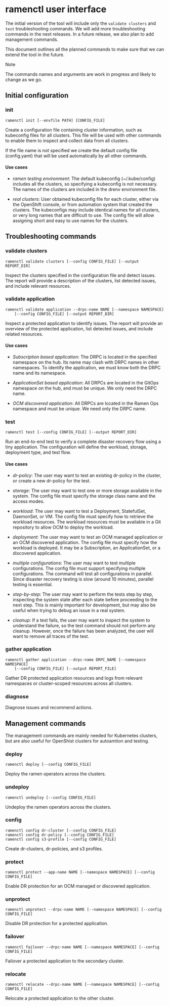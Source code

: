 <!--
SPDX-FileCopyrightText: The RamenDR authors
SPDX-License-Identifier: Apache-2.0
-->

# ramenctl user interface

The initial version of the tool will include only the `validate clusters` and
`test` troubleshooting commands. We will add more troubleshooting commands in
the next releases. In a future release, we also plan to add management commands.

This document outlines all the planned commands to make sure that we can extend
the tool in the future.

> [!NOTE]
> The commands names and arguments are work in progress and likely to change as
> we go.

## Initial configuration

### init

```console
ramenctl init [--envfile PATH] [CONFIG_FILE]
```

Create a configuration file containing cluster information, such as kubeconfig
files for all clusters. This file will be used with other commands to enable
them to inspect and collect data from all clusters.

If the file name is not specified we create the default config file
(config.yaml) that will be used automatically by all other commands.

#### Use cases

- *ramen testing environment*: The default kubeconfig (~/.kube/config) includes
  all the clusters, so specifying a kubeconfig is not necessary. The names of
  the clusters are included in the drenv environment file.

- *real clusters*: User obtained kubeconfig file for each cluster, either via
  the OpenShift console, or from automation system that created the clusters.
  The kubeconfigs may include identical names for all clusters, or very long
  names that are difficult to use. The config file will allow assigning short
  and easy to use names for the clusters.

## Troubleshooting commands

### validate clusters

```console
ramenctl validate clusters [--config CONFIG_FILE] [--output REPORT_DIR]
```

Inspect the clusters specified in the configuration file and detect issues. The
report will provide a description of the clusters, list detected issues, and
include relevant resources.

### validate application

```console
ramenctl validate application --drpc-name NAME [--namespace NAMESPACE]
    [--config CONFIG_FILE] [--output REPORT_DIR]
```

Inspect a protected application to identify issues. The report will provide an
overview of the protected application, list detected issues, and include related
resources.

#### Use cases

- *Subscription based application*: The DRPC is located in the specified
  namespace on the hub. Its name may clash with DRPC names in other namespaces.
  To identify the application, we must know both the DRPC name and its
  namespace.

- *ApplicationSet based application*: All DRPCs are located in the GitOps
  namespace on the hub, and must be unique. We only need the DRPC name.

- *OCM discovered application*: All DRPCs are located in the Ramen Ops
  namespace and must be unique. We need only the DRPC name.

### test

```console
ramenctl test [--config CONFIG_FILE] [--output REPORT_DIR]
```

Run an end-to-end test to verify a complete disaster recovery flow using a tiny
application. The configuration will define the workload, storage, deployment
type, and test flow.

#### Use cases

- *dr-policy*: The user may want to test an existing dr-policy in the cluster,
  or create a new dr-policy for the test.

- *storage*: The user may want to test one or more storage available in the
  system. The config file must specify the storage class name and the access
  modes.

- *workload*: The user may want to test a Deployment, StatefulSet, DaemonSet, or
  VM. The config file must specify how to retrieve the workload resources. The
  workload resources must be available in a Git repository to allow OCM to
  deploy the workload.

- *deployment*: The user may want to test an OCM managed application or an OCM
  discovered application. The config file must specify how the workload is
  deployed. It may be a Subscription, an ApplicationSet, or a discovered
  application.

- *multiple configurations*: The user may want to test multiple configurations.
  The config file must support specifying multiple configurations. The command
  will test all configurations in parallel. Since disaster recovery testing is
  slow (around 10 minutes), parallel testing is essential.

- *step-by-step*: The user may want to perform the tests step by step,
  inspecting the system state after each state before proceeding to the next
  step. This is mainly important for development, but may also be useful when
  trying to debug an issue in a real system.

- *cleanup*: If a test fails, the user may want to inspect the system to
  understand the failure, so the test command should not perform any cleanup.
  However, once the failure has been analyzed, the user will want to remove all
  traces of the test.

### gather application

```console
ramenctl gather application --drpc-name DRPC_NAME [--namespace NAMESPACE]
    [--config CONFIG_FILE] [--output REPORT_FILE]
```

Gather DR protected application resources and logs from relevant namespaces or
cluster-scoped resources across all clusters.

### diagnose

Diagnose issues and recommend actions.

## Management commands

The management commands are mainly needed for Kubernetes clusters, but are also
useful for OpenShist clusters for autoamtion and testing.

### deploy

```console
ramenctl deploy [--config CONFIG_FILE]
```

Deploy the ramen operators across the clusters.

### undeploy

```console
ramenctl undeploy [--config CONFIG_FILE]
```

Undeploy the ramen operators across the clusters.

### config

```console
ramenctl config dr-cluster [--config CONFIG_FILE]
ramenctl config dr-policy [--config CONFIG_FILE]
ramenctl config s3-profile [--config CONFIG_FILE]
```

Create dr-clusters, dr-policies, and s3 profiles.

### protect

```console
ramenctl protect --app-name NAME [--namespace NAMESPACE] [--config CONFIG_FILE]
```

Enable DR protection for an OCM managed or discovered application.

### unprotect

```console
ramenctl unprotect --drpc-name NAME [--namespace NAMESPACE] [--config CONFIG_FILE]
```

Disable DR protection for a protected application.

### failover

```console
ramenctl failover --drpc-name NAME [--namespace NAMESPACE] [--config CONFIG_FILE]
```

Failover a protected application to the secondary cluster.

### relocate

```console
ramenctl relocate --drpc-name NAME [--namespace NAMESPACE] [--config CONFIG_FILE]
```

Relocate a protected application to the other cluster.
